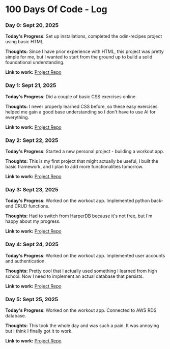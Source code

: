 # 100 Days Of Code - Log

### Day 0: Sept 20, 2025

**Today's Progress**: Set up installations, completed the odin-recipes project using basic HTML.

**Thoughts:** Since I have prior experience with HTML, this project was pretty simple for me, but I wanted to start from the ground up to build a solid foundational understanding.

**Link to work:** [Project Repo](https://github.com/LeonHan2007/odin-recipes)

### Day 1: Sept 21, 2025

**Today's Progress**: Did a couple of basic CSS exercises online.

**Thoughts:** I never properly learned CSS before, so these easy exercises helped me gain a good base understanding so I don't have to use AI for everything.

**Link to work:** [Project Repo](https://github.com/LeonHan2007/css-exercises)

### Day 2: Sept 22, 2025

**Today's Progress**: Started a new personal project - building a workout app.

**Thoughts:** This is my first project that might actually be useful, I built the basic framework, and I plan to add more functionalities tomorrow.

**Link to work:** [Project Repo](https://github.com/LeonHan2007/Workout-App)

### Day 3: Sept 23, 2025

**Today's Progress**: Worked on the workout app. Implemented python back-end CRUD functions. 

**Thoughts:** Had to switch from HarperDB because it's not free, but I'm happy about my progress.

**Link to work:** [Project Repo](https://github.com/LeonHan2007/Workout-App)

### Day 4: Sept 24, 2025

**Today's Progress**: Worked on the workout app. Implemented user accounts and authentication.

**Thoughts:** Pretty cool that I actually used something I learned from high school. Now I need to implement an actual database that persists. 

**Link to work:** [Project Repo](https://github.com/LeonHan2007/Workout-App)

### Day 5: Sept 25, 2025

**Today's Progress**: Worked on the workout app. Connected to AWS RDS database.

**Thoughts:** This took the whole day and was such a pain. It was annoying but I think I finally got it to work.

**Link to work:** [Project Repo](https://github.com/LeonHan2007/Workout-App)

